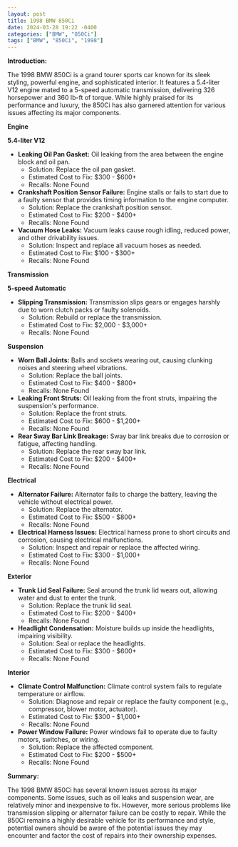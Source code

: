 ```yaml
---
layout: post
title: 1998 BMW 850Ci
date: 2024-03-28 19:22 -0400
categories: ["BMW", "850Ci"]
tags: ["BMW", "850Ci", "1998"]
---
```

**Introduction:**

The 1998 BMW 850Ci is a grand tourer sports car known for its sleek styling, powerful engine, and sophisticated interior. It features a 5.4-liter V12 engine mated to a 5-speed automatic transmission, delivering 326 horsepower and 360 lb-ft of torque. While highly praised for its performance and luxury, the 850Ci has also garnered attention for various issues affecting its major components.

**Engine**

**5.4-liter V12**

* **Leaking Oil Pan Gasket:** Oil leaking from the area between the engine block and oil pan.
  * Solution: Replace the oil pan gasket.
  * Estimated Cost to Fix: $300 - $600+
  * Recalls: None Found
* **Crankshaft Position Sensor Failure:** Engine stalls or fails to start due to a faulty sensor that provides timing information to the engine computer.
  * Solution: Replace the crankshaft position sensor.
  * Estimated Cost to Fix: $200 - $400+
  * Recalls: None Found
* **Vacuum Hose Leaks:** Vacuum leaks cause rough idling, reduced power, and other drivability issues.
  * Solution: Inspect and replace all vacuum hoses as needed.
  * Estimated Cost to Fix: $100 - $300+
  * Recalls: None Found

**Transmission**

**5-speed Automatic**

* **Slipping Transmission:** Transmission slips gears or engages harshly due to worn clutch packs or faulty solenoids.
  * Solution: Rebuild or replace the transmission.
  * Estimated Cost to Fix: $2,000 - $3,000+
  * Recalls: None Found

**Suspension**

* **Worn Ball Joints:** Balls and sockets wearing out, causing clunking noises and steering wheel vibrations.
  * Solution: Replace the ball joints.
  * Estimated Cost to Fix: $400 - $800+
  * Recalls: None Found
* **Leaking Front Struts:** Oil leaking from the front struts, impairing the suspension's performance.
  * Solution: Replace the front struts.
  * Estimated Cost to Fix: $600 - $1,200+
  * Recalls: None Found
* **Rear Sway Bar Link Breakage:** Sway bar link breaks due to corrosion or fatigue, affecting handling.
  * Solution: Replace the rear sway bar link.
  * Estimated Cost to Fix: $200 - $400+
  * Recalls: None Found

**Electrical**

* **Alternator Failure:** Alternator fails to charge the battery, leaving the vehicle without electrical power.
  * Solution: Replace the alternator.
  * Estimated Cost to Fix: $500 - $800+
  * Recalls: None Found
* **Electrical Harness Issues:** Electrical harness prone to short circuits and corrosion, causing electrical malfunctions.
  * Solution: Inspect and repair or replace the affected wiring.
  * Estimated Cost to Fix: $300 - $1,000+
  * Recalls: None Found

**Exterior**

* **Trunk Lid Seal Failure:** Seal around the trunk lid wears out, allowing water and dust to enter the trunk.
  * Solution: Replace the trunk lid seal.
  * Estimated Cost to Fix: $200 - $400+
  * Recalls: None Found
* **Headlight Condensation:** Moisture builds up inside the headlights, impairing visibility.
  * Solution: Seal or replace the headlights.
  * Estimated Cost to Fix: $300 - $600+
  * Recalls: None Found

**Interior**

* **Climate Control Malfunction:** Climate control system fails to regulate temperature or airflow.
  * Solution: Diagnose and repair or replace the faulty component (e.g., compressor, blower motor, actuator).
  * Estimated Cost to Fix: $300 - $1,000+
  * Recalls: None Found
* **Power Window Failure:** Power windows fail to operate due to faulty motors, switches, or wiring.
  * Solution: Replace the affected component.
  * Estimated Cost to Fix: $200 - $500+
  * Recalls: None Found

**Summary:**

The 1998 BMW 850Ci has several known issues across its major components. Some issues, such as oil leaks and suspension wear, are relatively minor and inexpensive to fix. However, more serious problems like transmission slipping or alternator failure can be costly to repair. While the 850Ci remains a highly desirable vehicle for its performance and style, potential owners should be aware of the potential issues they may encounter and factor the cost of repairs into their ownership expenses.
